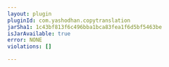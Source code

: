 ```yaml
---
layout: plugin
pluginId: com.yashodhan.copytranslation
jarSha1: 1c43bf813f6c496bba1bca83fea1f6d5bf5463be
isJarAvailable: true
error: NONE
violations: []

---
```


